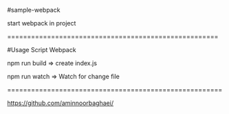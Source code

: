 #sample-webpack

start webpack in project


=====================================================

#Usage Script Webpack

npm run build => create index.js

npm run watch => Watch for change file 

======================================================



https://github.com/aminnoorbaghaei/ 